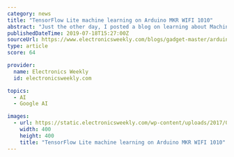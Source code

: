 ```yaml
---
category: news
title: "TensorFlow Lite machine learning on Arduino MKR WIFI 1010"
abstract: "Just the other day, I posted a blog on learning about Machine Learning via a Raspberry Pi and commenter Mike Bryant flagged an Arduino route for voice recognition, and now I’ve just clocked a tweet from the Arduino team flagging an alternative project ..."
publishedDateTime: 2019-07-18T15:27:00Z
sourceUrl: https://www.electronicsweekly.com/blogs/gadget-master/arduino/tensorflow-lite-machine-learning-arduino-mkr-wifi-1010-2019-07/
type: article
score: 64

provider:
  name: Electronics Weekly
  id: electronicsweekly.com

topics:
  - AI
  - Google AI

images:
  - url: https://static.electronicsweekly.com/wp-content/uploads/2017/08/22172808/Alun-Williams-2017-circle-400-grey.jpg
    width: 400
    height: 400
    title: "TensorFlow Lite machine learning on Arduino MKR WIFI 1010"
---
```

